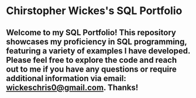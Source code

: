 # Chirstopher Wickes's SQL Portfolio

## Welcome to my SQL Portfolio! This repository showcases my proficiency in SQL programming, featuring a variety of examples I have developed. Please feel free to explore the code and reach out to me if you have any questions or require additional information via email: wickeschris0@gmail.com. Thanks!
